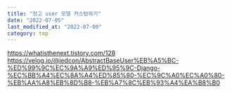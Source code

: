 ```yaml
---
title: "장고 user 모델 커스텀하기"
date: "2022-07-05"
last_modified_at: "2022-07-00"
category: tmp
---
```


https://whatisthenext.tistory.com/128
https://velog.io/@iedcon/AbstractBaseUser%EB%A5%BC-%ED%99%9C%EC%9A%A9%ED%95%9C-Django-%EC%BB%A4%EC%8A%A4%ED%85%80-%EC%9C%A0%EC%A0%80-%EB%AA%A8%EB%8D%B8-%EB%A7%8C%EB%93%A4%EA%B8%B0